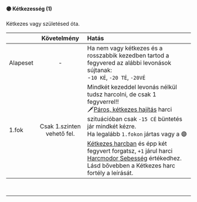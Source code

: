 #### 🟣 Kétkezesség (1)

Kétkezes vagy születésed óta.

| |  Követelmény | Hatás  |
| :----------- | :-----------: | :----------- |
| Alapeset| - | Ha nem vagy kétkezes és a rosszabbik kezedben tartod a fegyvered az alábbi levonások sújtanak:<br />-`10 KÉ`, `-20 TÉ`, `-20VÉ` |
| 1.fok | Csak 1.szinten vehető fel. | Mindkét kezeddel levonás nélkül tudsz harcolni, de csak 1 fegyverrel!!<br />🗡️[Páros, kétkezes hajítás](060_tavolsagi_harc.md#p%C3%A1ros-k%C3%A9tkezes-haj%C3%ADt%C3%A1s) harci szituációban csak `-15 CÉ` büntetés jár mindkét kézre.<br />Ha legalább `1.fokon` jártas vagy a 🟣[Kétkezes harcban](fortelyok.harci/ketkezes_harc.md) és épp két fegyvert forgatsz, `+1` járul harci [Harcmodor Sebesség](053_03_tamadasok_szama.md#harcmodor-sebess%C3%A9g) értékedhez. Lásd bővebben a Kétkezes harc fortély a leírását. |

<br />

---
